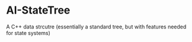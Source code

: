 # AI-StateTree
A C++ data strcutre (essentially a standard tree, but with features needed for state systems)
